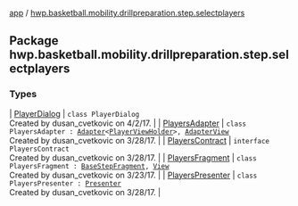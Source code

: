 [app](../index.md) / [hwp.basketball.mobility.drillpreparation.step.selectplayers](.)

## Package hwp.basketball.mobility.drillpreparation.step.selectplayers

### Types

| [PlayerDialog](-player-dialog/index.md) | `class PlayerDialog`<br>Created by dusan_cvetkovic on 4/2/17. |
| [PlayersAdapter](-players-adapter/index.md) | `class PlayersAdapter : `[`Adapter`](https://developer.android.com/reference/android/support/v7/widget/RecyclerView/Adapter.html)`<`[`PlayerViewHolder`](-players-adapter/-player-view-holder/index.md)`>, `[`AdapterView`](-players-contract/-adapter-view/index.md)<br>Created by dusan_cvetkovic on 3/28/17. |
| [PlayersContract](-players-contract/index.md) | `interface PlayersContract`<br>Created by dusan_cvetkovic on 3/28/17. |
| [PlayersFragment](-players-fragment/index.md) | `class PlayersFragment : `[`BaseStepFragment`](../hwp.basketball.mobility.drillpreparation.step/-base-step-fragment/index.md)`, `[`View`](-players-contract/-view/index.md)<br>Created by dusan_cvetkovic on 3/23/17. |
| [PlayersPresenter](-players-presenter/index.md) | `class PlayersPresenter : `[`Presenter`](-players-contract/-presenter/index.md)<br>Created by dusan_cvetkovic on 3/28/17. |

